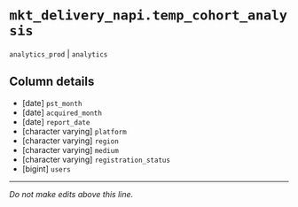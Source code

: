 # `mkt_delivery_napi.temp_cohort_analysis`
`analytics_prod` | `analytics`

## Column details
* [date]      `pst_month`
* [date]      `acquired_month`
* [date]      `report_date`
* [character varying] `platform`
* [character varying] `region`
* [character varying] `medium`
* [character varying] `registration_status`
* [bigint]    `users`

-------------------------------------------------------------------------------
*Do not make edits above this line.*
